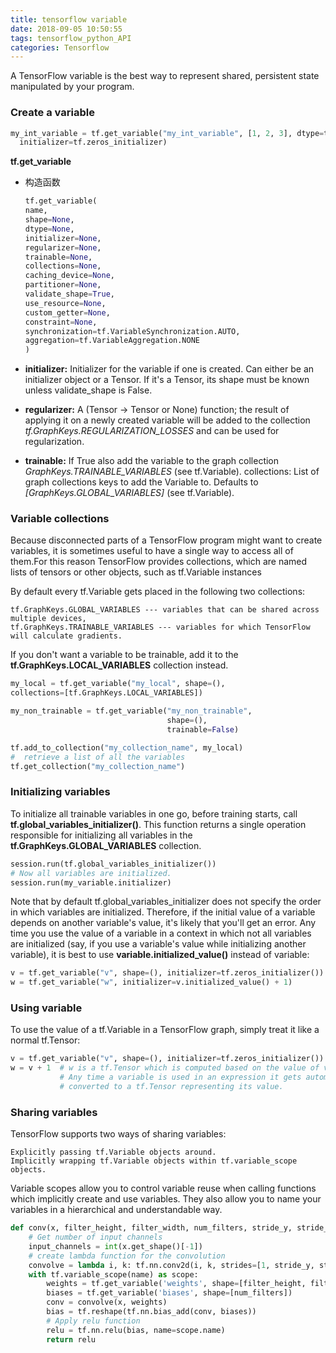 ```yaml
---
title: tensorflow variable
date: 2018-09-05 10:50:55
tags: tensorflow_python_API
categories: Tensorflow
---
```

A TensorFlow variable is the best way to represent shared, persistent state manipulated by your program.

### Create a variable

```python
my_int_variable = tf.get_variable("my_int_variable", [1, 2, 3], dtype=tf.int32,
  initializer=tf.zeros_initializer)
```

**tf.get_variable**

* 构造函数
    ```python
    tf.get_variable(
    name,
    shape=None,
    dtype=None,
    initializer=None,
    regularizer=None,
    trainable=None,
    collections=None,
    caching_device=None,
    partitioner=None,
    validate_shape=True,
    use_resource=None,
    custom_getter=None,
    constraint=None,
    synchronization=tf.VariableSynchronization.AUTO,
    aggregation=tf.VariableAggregation.NONE
    )
    ```

* **initializer:** Initializer for the variable if one is created. Can either be an initializer object or a Tensor. If it's a Tensor, its shape must be known unless validate_shape is False.

* **regularizer:** A (Tensor -> Tensor or None) function; the result of applying it on a newly created variable will be added to the collection *tf.GraphKeys.REGULARIZATION_LOSSES* and can be used for regularization.

* **trainable:** If True also add the variable to the graph collection *GraphKeys.TRAINABLE_VARIABLES* (see tf.Variable). collections: List of graph collections keys to add the Variable to. Defaults to *[GraphKeys.GLOBAL_VARIABLES]* (see tf.Variable).

### Variable collections

Because disconnected parts of a TensorFlow program might want to create variables, it is sometimes useful to have a single way to access all of them.For this reason TensorFlow provides collections, which are named lists of tensors or other objects, such as tf.Variable instances

By default every tf.Variable gets placed in the following two collections:

    tf.GraphKeys.GLOBAL_VARIABLES --- variables that can be shared across multiple devices,
    tf.GraphKeys.TRAINABLE_VARIABLES --- variables for which TensorFlow will calculate gradients.

If you don't want a variable to be trainable, add it to the **tf.GraphKeys.LOCAL_VARIABLES** collection instead.

```python
my_local = tf.get_variable("my_local", shape=(),
collections=[tf.GraphKeys.LOCAL_VARIABLES])

my_non_trainable = tf.get_variable("my_non_trainable",
                                   shape=(),
                                   trainable=False)

tf.add_to_collection("my_collection_name", my_local)
#  retrieve a list of all the variables
tf.get_collection("my_collection_name")                               
```

### Initializing variables

To initialize all trainable variables in one go, before training starts, call **tf.global_variables_initializer()**. This function returns a single operation responsible for initializing all variables in the **tf.GraphKeys.GLOBAL_VARIABLES** collection.

```python
session.run(tf.global_variables_initializer())
# Now all variables are initialized.
session.run(my_variable.initializer)
```

Note that by default tf.global_variables_initializer does not specify the order in which variables are initialized. Therefore, if the initial value of a variable depends on another variable's value, it's likely that you'll get an error. Any time you use the value of a variable in a context in which not all variables are initialized (say, if you use a variable's value while initializing another variable), it is best to use **variable.initialized_value()** instead of variable:

```python
v = tf.get_variable("v", shape=(), initializer=tf.zeros_initializer())
w = tf.get_variable("w", initializer=v.initialized_value() + 1)
```

### Using variable

To use the value of a tf.Variable in a TensorFlow graph, simply treat it like a normal tf.Tensor:

```python
v = tf.get_variable("v", shape=(), initializer=tf.zeros_initializer())
w = v + 1  # w is a tf.Tensor which is computed based on the value of v.
           # Any time a variable is used in an expression it gets automatically
           # converted to a tf.Tensor representing its value.
```

### Sharing variables

TensorFlow supports two ways of sharing variables:

    Explicitly passing tf.Variable objects around.
    Implicitly wrapping tf.Variable objects within tf.variable_scope objects.

Variable scopes allow you to control variable reuse when calling functions which implicitly create and use variables. They also allow you to name your variables in a hierarchical and understandable way.

```python
def conv(x, filter_height, filter_width, num_filters, stride_y, stride_x, name, padding='SAME'):
    # Get number of input channels
    input_channels = int(x.get_shape()[-1])
    # create lambda function for the convolution
    convolve = lambda i, k: tf.nn.conv2d(i, k, strides=[1, stride_y, stride_x, 1], padding=padding)
    with tf.variable_scope(name) as scope:
        weights = tf.get_variable('weights', shape=[filter_height, filter_width, input_channels, num_filters])
        biases = tf.get_variable('biases', shape=[num_filters])
        conv = convolve(x, weights)
        bias = tf.reshape(tf.nn.bias_add(conv, biases))
        # Apply relu function
        relu = tf.nn.relu(bias, name=scope.name)
        return relu
```
